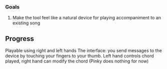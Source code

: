 ### Goals
1. Make the tool feel like a natural device for playing accompaniment to an existing song

## Progress
Playable using right and left hands
The interface: you send messages to the device by touching your fingers to your thumb. Left hand controls chord played, right hand can modify the chord
(Pinky does nothing for now)

